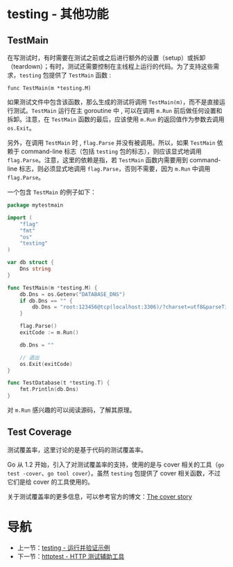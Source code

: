 # testing - 其他功能 #

## TestMain

在写测试时，有时需要在测试之前或之后进行额外的设置（setup）或拆卸（teardown）；有时，测试还需要控制在主线程上运行的代码。为了支持这些需求，`testing` 包提供了 `TestMain` 函数 :

	func TestMain(m *testing.M)

如果测试文件中包含该函数，那么生成的测试将调用 `TestMain(m)`，而不是直接运行测试。`TestMain` 运行在主 goroutine 中 , 可以在调用 `m.Run` 前后做任何设置和拆卸。注意，在 `TestMain` 函数的最后，应该使用 `m.Run` 的返回值作为参数去调用 `os.Exit`。

另外，在调用 `TestMain` 时 , `flag.Parse` 并没有被调用。所以，如果 `TestMain` 依赖于 command-line 标志（包括 `testing` 包的标志），则应该显式地调用 `flag.Parse`。注意，这里的依赖是指，若 `TestMain` 函数内需要用到 command-line 标志，则必须显式地调用 `flag.Parse`，否则不需要，因为 `m.Run` 中调用 `flag.Parse`。

一个包含 `TestMain` 的例子如下：

```go
package mytestmain

import (  
	"flag"
	"fmt"
	"os"
	"testing"
)

var db struct {  
	Dns string
}

func TestMain(m *testing.M) {
	db.Dns = os.Getenv("DATABASE_DNS")
	if db.Dns == "" {
		db.Dns = "root:123456@tcp(localhost:3306)/?charset=utf8&parseTime=True&loc=Local"
	}

	flag.Parse()
	exitCode := m.Run()

	db.Dns = ""

	// 退出
	os.Exit(exitCode)
}

func TestDatabase(t *testing.T) {
	fmt.Println(db.Dns)
}
```

对 `m.Run` 感兴趣的可以阅读源码，了解其原理。

## Test Coverage

测试覆盖率，这里讨论的是基于代码的测试覆盖率。

Go 从 1.2 开始，引入了对测试覆盖率的支持，使用的是与 cover 相关的工具（`go test -cover`、`go tool cover`）。虽然  `testing` 包提供了 cover 相关函数，不过它们是给 cover 的工具使用的。

关于测试覆盖率的更多信息，可以参考官方的博文：[The cover story](https://blog.golang.org/cover)

# 导航 #

- 上一节：[testing - 运行并验证示例](09.4.md)
- 下一节：[httptest - HTTP 测试辅助工具](09.6.md)

